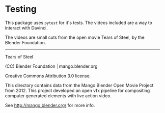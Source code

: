 # Testing

This package uses `pytest` for it's tests. The videos included are a way to interact with Davinci.

The videos are small cuts from the open movie Tears of Steel, by the Blender Foundation.

---

Tears of Steel

(CC) Blender Foundation | mango.blender.org

Creative Commons Attribution 3.0 license.

This directory contains data from the Mango Blender Open Movie Project
from 2012. This project developed an open vfx pipeline for compositing
computer generated elements with live action video.

See http://mango.blender.org/ for more info.
